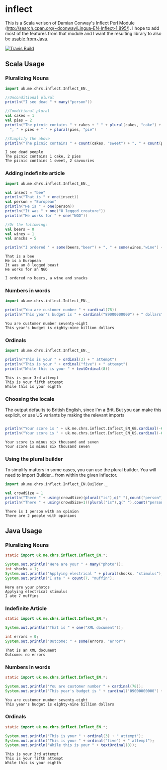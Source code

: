 # inflect

This is a Scala verison of Damian Conway's Inflect Perl Module (http://search.cpan.org/~dconway/Lingua-EN-Inflect-1.895/).
I hope to add most of the features from that module and I want 
the resulting library to also be [usable from Java](#java-usage).


[![Travis Build](https://api.travis-ci.org/nespera/inflect.png)](https://travis-ci.org/nespera/inflect)

## Scala Usage

### Pluralizing Nouns

```scala
import uk.me.chrs.inflect.Inflect_EN._

//Unconditional plural
println("I see dead " + many("person"))

//Conditional plural
val cakes = 1
val pies = 2
println("The picnic contains " + cakes + " " + plural(cakes, "cake") +
  ", " + pies + " " + plural(pies, "pie")

//Simplify the above
println("The picnic contains " + count(cakes, "sweet") + ", " + count(pies, "savoury")

```

    I see dead people
    The picnic contains 1 cake, 2 pies
    The picnic contains 1 sweet, 2 savouries
    
### Adding indefinite article

```scala
import uk.me.chrs.inflect.Inflect_EN._

val insect = "bee"
println("That is " + one(insect))
val person = "European"
println("He is " + one(person))
println("It was " + one("8 legged creature"))
println("He works for " + one("NGO"))

//Or the following:
val beers = 0
val wines = 1
val snacks = 5

println("I ordered " + some(beers,"beer") + ", " + some(wines,"wine") + " and " + some(snacks,"snack"))

```

    That is a bee
    He is a European
    It was an 8 legged beast
    He works for an NGO

    I ordered no beers, a wine and snacks

### Numbers in words

```scala
import uk.me.chrs.inflect.Inflect_EN._

println("You are customer number " + cardinal(78))
println("This year's budget is " + cardinal("89000000000") + " dollars")
```

    You are customer number seventy-eight
    This year's budget is eighty-nine billion dollars

### Ordinals

```scala
import uk.me.chrs.inflect.Inflect_EN._

println("This is your " + ordinal(3) + " attempt")
println("This is your " + ordinal("five") + " attempt")
println("While this is your " + textOrdinal(8))
```

    This is your 3rd attempt
    This is your fifth attempt
    While this is your eighth

### Choosing the locale

The output defaults to British English, since I'm a Brit. But you can make this explicit, or use US variants by
making the relevant imports

```scala

println("Your score is " + uk.me.chrs.inflect.Inflect_EN_GB.cardinal(-6007))
println("Your score is " + uk.me.chrs.inflect.Inflect_EN_US.cardinal(-6007))
```

    Your score is minus six thousand and seven
    Your score is minus six thousand seven

### Using the plural builder

To simplify matters in some cases, you can use the plural builder.
You will need to import Builder._ from within the given inflector.

```scala
import uk.me.chrs.inflect.Inflect_EN.Builder._

val crowdSize = 1
println("There " + using(crowdSize)(plural("is"),q(" "),count("person"),q(" with "),some("opinion"))
println("There " + using(crowdSize+1)(plural("is"),q(" "),count("person"),q(" with "),some("opinion"))
```

    There is 1 person with an opinion
    There are 2 people with opinions

## Java Usage

### Pluralizing Nouns

```java
static import uk.me.chrs.inflect.Inflect_EN.*;

System.out.println("Here are your " + many("photo"));
int shocks = 1;
System.out.println("Applying electrical " + plural(shocks, "stimulus");
System.out.println("I ate " + count(7, "muffin");
```

    Here are your photos
    Applying electrical stimulus
    I ate 7 muffins

### Indefinite Article

```java
static import uk.me.chrs.inflect.Inflect_EN.*;

System.out.println("That is " + one("XML document"));

int errors = 0;
System.out.println("Outcome: " + some(errors, "error")
```

    That is an XML document
    Outcome: no errors

### Numbers in words

```java
static import uk.me.chrs.inflect.Inflect_EN.*;

System.out.println("You are customer number " + cardinal(78));
System.out.println("This year's budget is " + cardinal("89000000000") + " dollars");
```

    You are customer number seventy-eight
    This year's budget is eighty-nine billion dollars

### Ordinals

```java
static import uk.me.chrs.inflect.Inflect_EN.*;

System.out.println("This is your " + ordinal(3) + " attempt");
System.out.println("This is your " + ordinal("five") + " attempt");
System.out.println("While this is your " + textOrdinal(8));
```

    This is your 3rd attempt
    This is your fifth attempt
    While this is your eighth
